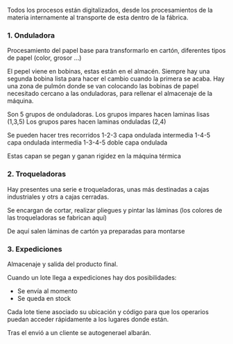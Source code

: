 Todos los procesos están digitalizados, desde los procesamientos de la materia internamente al transporte de esta dentro de la fábrica.
### 1. Onduladora

Procesamiento del papel base para transformarlo en cartón, diferentes tipos de papel (color, grosor ...) 

El pepel viene en bobinas, estas están en el almacén.
Siempre hay una segunda bobina lista para hacer el cambio cuando la primera se acaba.
Hay una zona de pulmón donde se van colocando las bobinas de papel necesitado cercano a las onduladoras, para rellenar el almacenaje de la máquina.  

Son 5 grupos de onduladoras.
Los grupos impares hacen laminas lisas (1,3,5)
Los grupos pares hacen laminas onduladas (2,4)

Se pueden hacer tres recorridos
1-2-3  capa ondulada intermedia
1-4-5  capa ondulada intermedia
1-3-4-5 doble capa ondulada

Estas capan se pegan y ganan rigidez en la máquina térmica
### 2. Troqueladoras

Hay presentes una serie e troqueladoras, unas más destinadas a cajas industriales y otrs a cajas cerradas.

Se encargan de cortar, realizar pliegues y pintar las láminas (los colores de las troqueladoras se fabrican aquí)

De aquí salen láminas de cartón ya preparadas para montarse
### 3. Expediciones

Almacenaje y salida del producto final.

Cuando un lote llega a expediciones hay dos posibilidades:

- Se envía al momento
- Se queda en stock

Cada lote tiene asociado su ubicación y código para que los operarios puedan acceder rápidamente a los lugares donde están.

Tras el envió a un cliente se autogenerael albarán.